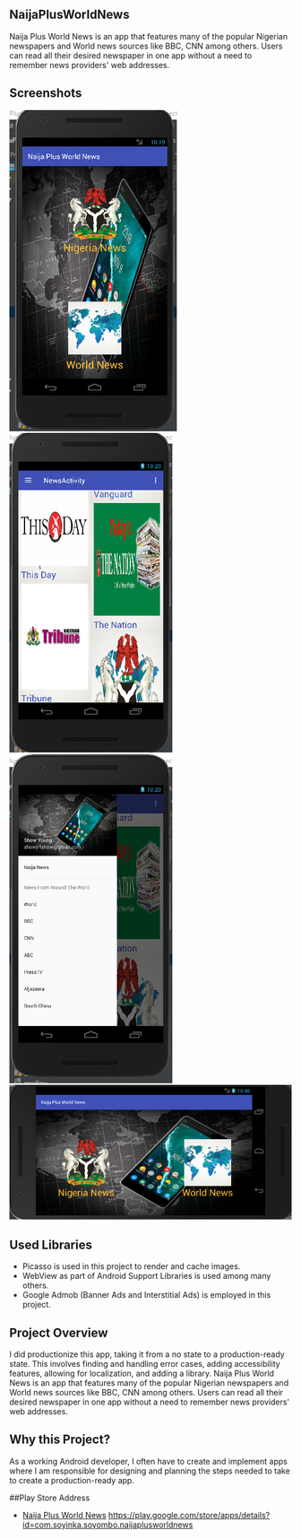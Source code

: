 ## NaijaPlusWorldNews
Naija Plus World News is an app that features many of the popular Nigerian newspapers and World news sources like BBC, CNN among others.
Users can read all their desired newspaper in one app without a need to remember news providers' web addresses.


## Screenshots
![Screen](https://github.com/ShowYoungg/NaijaPlusWorldNews/blob/master/IMC1.PNG)
![Screen](https://github.com/ShowYoungg/NaijaPlusWorldNews/blob/master/IMC2.PNG)
![Screen](https://github.com/ShowYoungg/NaijaPlusWorldNews/blob/master/IMC3.PNG)
![Screen](https://github.com/ShowYoungg/NaijaPlusWorldNews/blob/master/IMC5.PNG)

## Used Libraries
* Picasso is used in this project to render and cache images.
* WebView as part of Android Support Libraries is used among many others.
* Google Admob (Banner Ads and Interstitial Ads) is employed in this project.


## Project Overview
I did productionize this app, taking it from a no state to a production-ready state. This involves finding and handling error cases, adding accessibility features, allowing for localization, and adding a library.
Naija Plus World News is an app that features many of the popular Nigerian newspapers and World news sources like BBC, CNN among others.
Users can read all their desired newspaper in one app without a need to remember news providers' web addresses.

## Why this Project?
As a working Android developer, I often have to create and implement apps where I am responsible for designing and planning the steps needed to take to create a production-ready app.

##Play Store Address
* [Naija Plus World News](https://play.google.com/store/apps/details?id=com.soyinka.soyombo.naijaplusworldnews)
https://play.google.com/store/apps/details?id=com.soyinka.soyombo.naijaplusworldnews
